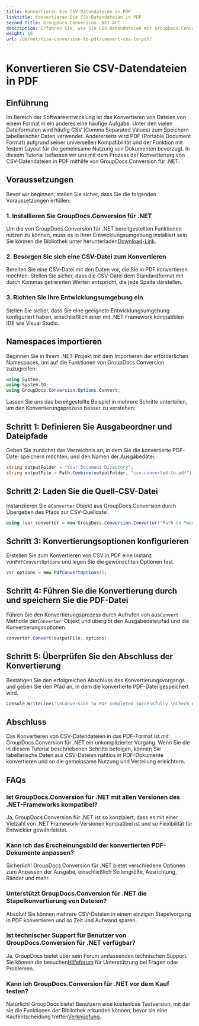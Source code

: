```yaml
---
title: Konvertieren Sie CSV-Datendateien in PDF
linktitle: Konvertieren Sie CSV-Datendateien in PDF
second_title: GroupDocs.Conversion .NET-API
description: Erfahren Sie, wie Sie CSV-Datendateien mit GroupDocs.Conversion für .NET mühelos in PDF konvertieren. Folgen Sie unserer Schritt-für-Schritt-Anleitung.
weight: 16
url: /de/net/file-conversion-to-pdf/convert-csv-to-pdf/
---
```


# Konvertieren Sie CSV-Datendateien in PDF

## Einführung
Im Bereich der Softwareentwicklung ist das Konvertieren von Dateien von einem Format in ein anderes eine häufige Aufgabe. Unter den vielen Dateiformaten wird häufig CSV (Comma Separated Values) zum Speichern tabellarischer Daten verwendet. Andererseits wird PDF (Portable Document Format) aufgrund seiner universellen Kompatibilität und der Funktion mit festem Layout für die gemeinsame Nutzung von Dokumenten bevorzugt. In diesem Tutorial befassen wir uns mit dem Prozess der Konvertierung von CSV-Datendateien in PDF mithilfe von GroupDocs.Conversion für .NET.
## Voraussetzungen
Bevor wir beginnen, stellen Sie sicher, dass Sie die folgenden Voraussetzungen erfüllen:
### 1. Installieren Sie GroupDocs.Conversion für .NET
 Um die von GroupDocs.Conversion für .NET bereitgestellten Funktionen nutzen zu können, muss es in Ihrer Entwicklungsumgebung installiert sein. Sie können die Bibliothek unter herunterladen[Download-Link](https://releases.groupdocs.com/conversion/net/).
### 2. Besorgen Sie sich eine CSV-Datei zum Konvertieren
Bereiten Sie eine CSV-Datei mit den Daten vor, die Sie in PDF konvertieren möchten. Stellen Sie sicher, dass die CSV-Datei dem Standardformat mit durch Kommas getrennten Werten entspricht, die jede Spalte darstellen.
### 3. Richten Sie Ihre Entwicklungsumgebung ein
Stellen Sie sicher, dass Sie eine geeignete Entwicklungsumgebung konfiguriert haben, einschließlich einer mit .NET Framework kompatiblen IDE wie Visual Studio.

## Namespaces importieren
Beginnen Sie in Ihrem .NET-Projekt mit dem Importieren der erforderlichen Namespaces, um auf die Funktionen von GroupDocs.Conversion zuzugreifen:
```csharp
using System;
using System.IO;
using GroupDocs.Conversion.Options.Convert;
```

Lassen Sie uns das bereitgestellte Beispiel in mehrere Schritte unterteilen, um den Konvertierungsprozess besser zu verstehen:
## Schritt 1: Definieren Sie Ausgabeordner und Dateipfade
Geben Sie zunächst das Verzeichnis an, in dem Sie die konvertierte PDF-Datei speichern möchten, und den Namen der Ausgabedatei.
```csharp
string outputFolder = "Your Document Directory";
string outputFile = Path.Combine(outputFolder, "csv-converted-to.pdf");
```
## Schritt 2: Laden Sie die Quell-CSV-Datei
 Instanziieren Sie a`Converter` Objekt aus GroupDocs.Conversion durch Übergeben des Pfads zur CSV-Quelldatei.
```csharp
using (var converter = new GroupDocs.Conversion.Converter("Path to Your CSV File"))
```
## Schritt 3: Konvertierungsoptionen konfigurieren
 Erstellen Sie zum Konvertieren von CSV in PDF eine Instanz von`PdfConvertOptions` und legen Sie die gewünschten Optionen fest.
```csharp
var options = new PdfConvertOptions();
```
## Schritt 4: Führen Sie die Konvertierung durch und speichern Sie die PDF-Datei
 Führen Sie den Konvertierungsprozess durch Aufrufen von aus`Convert` Methode der`Converter`-Objekt und übergibt den Ausgabedateipfad und die Konvertierungsoptionen.
```csharp
converter.Convert(outputFile, options);
```
## Schritt 5: Überprüfen Sie den Abschluss der Konvertierung
Bestätigen Sie den erfolgreichen Abschluss des Konvertierungsvorgangs und geben Sie den Pfad an, in dem die konvertierte PDF-Datei gespeichert wird.
```csharp
Console.WriteLine("\nConversion to PDF completed successfully.\nCheck output in {0}", outputFolder);
```

## Abschluss
Das Konvertieren von CSV-Datendateien in das PDF-Format ist mit GroupDocs.Conversion für .NET ein unkomplizierter Vorgang. Wenn Sie die in diesem Tutorial beschriebenen Schritte befolgen, können Sie tabellarische Daten aus CSV-Dateien nahtlos in PDF-Dokumente konvertieren und so die gemeinsame Nutzung und Verteilung erleichtern.
## FAQs
### Ist GroupDocs.Conversion für .NET mit allen Versionen des .NET-Frameworks kompatibel?
Ja, GroupDocs.Conversion für .NET ist so konzipiert, dass es mit einer Vielzahl von .NET Framework-Versionen kompatibel ist und so Flexibilität für Entwickler gewährleistet.
### Kann ich das Erscheinungsbild der konvertierten PDF-Dokumente anpassen?
Sicherlich! GroupDocs.Conversion für .NET bietet verschiedene Optionen zum Anpassen der Ausgabe, einschließlich Seitengröße, Ausrichtung, Ränder und mehr.
### Unterstützt GroupDocs.Conversion für .NET die Stapelkonvertierung von Dateien?
Absolut! Sie können mehrere CSV-Dateien in einem einzigen Stapelvorgang in PDF konvertieren und so Zeit und Aufwand sparen.
### Ist technischer Support für Benutzer von GroupDocs.Conversion für .NET verfügbar?
 Ja, GroupDocs bietet über sein Forum umfassenden technischen Support. Sie können die besuchen[Hilfeforum](https://forum.groupdocs.com/c/conversion/11) für Unterstützung bei Fragen oder Problemen.
### Kann ich GroupDocs.Conversion für .NET vor dem Kauf testen?
 Natürlich! GroupDocs bietet Benutzern eine kostenlose Testversion, mit der sie die Funktionen der Bibliothek erkunden können, bevor sie eine Kaufentscheidung treffen[Verknüpfung](https://releases.groupdocs.com/conversion/net/).